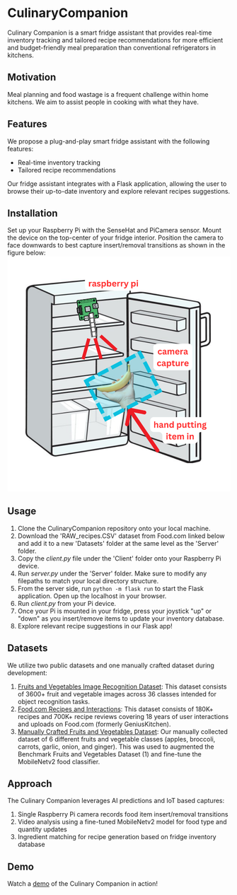 # CulinaryCompanion
Culinary Companion is a smart fridge assistant that provides real-time inventory tracking and tailored recipe recommendations for more efficient and budget-friendly meal preparation than conventional refrigerators in kitchens.

## Motivation
Meal planning and food wastage is a frequent challenge within home kitchens. We aim to assist people in cooking with what they have. 


## Features
We propose a plug-and-play smart fridge assistant with the following features:
- Real-time inventory tracking
- Tailored recipe recommendations 

Our fridge assistant integrates with a Flask application, allowing the user to browse their up-to-date inventory and explore relevant recipes suggestions.

## Installation
Set up your Raspberry Pi with the SenseHat and PiCamera sensor. Mount the device on the top-center of your fridge interior. Position the camera to face downwards to best capture insert/removal transitions as shown in the figure below:
![Concept Figure](Figures/concept_figure.png)

## Usage
1. Clone the CulinaryCompanion repository onto your local machine.
2. Download the 'RAW_recipes.CSV' dataset from Food.com linked below and add it to a new 'Datasets' folder at the same level as the 'Server' folder.
3. Copy the *client.py* file under the 'Client' folder onto your Raspberry Pi device.
4. Run *server.py* under the 'Server' folder. Make sure to modify any filepaths to match your local directory structure.
5. From the server side, run ```python -m flask run``` to start the Flask application. Open up the localhost in your browser.
6. Run *client.py* from your Pi device. 
7. Once your Pi is mounted in your fridge, press your joystick "up" or "down" as you insert/remove items to update your inventory database.
8. Explore relevant recipe suggestions in our Flask app!


## Datasets
We utilize two public datasets and one manually crafted dataset during development:
1. [Fruits and Vegetables Image Recognition Dataset](https://www.kaggle.com/datasets/kritikseth/fruit-and-vegetable-image-recognition): This dataset consists of 3600+ fruit and vegetable images across 36 classes intended for object recognition tasks.
2. [Food.com Recipes and Interactions](https://www.kaggle.com/datasets/shuyangli94/food-com-recipes-and-user-interactions): This dataset consists of 180K+ recipes and 700K+ recipe reviews covering 18 years of user interactions and uploads on Food.com (formerly GeniusKitchen). 
3. [Manually Crafted Fruits and Vegetables Dataset](https://drive.google.com/drive/folders/11FbiR0B01JBCBxTz1CC6X99X1j-yoTcy?usp=sharing): Our manually collected dataset of 6 different fruits and vegetable classes (apples, broccoli, carrots, garlic, onion, and ginger). This was used to augmented the Benchmark Fruits and Vegetables Dataset (1) and fine-tune the MobileNetv2 food classifier. 


## Approach
The Culinary Companion leverages AI predictions and IoT based captures:

1. Single Raspberry Pi camera records food item insert/removal transitions
2. Video analysis using a fine-tuned MobileNetv2 model for food type and quantity updates 
3. Ingredient matching for recipe generation based on fridge inventory database

## Demo
Watch a [demo](https://drive.google.com/file/d/1OSgC6K3e8DiX9jD42_IqM3aHRdur-0Us/view?usp=sharing) of the Culinary Companion in action!
